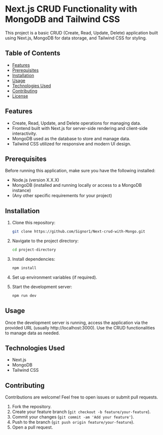 # Next.js CRUD Functionality with MongoDB and Tailwind CSS

This project is a basic CRUD (Create, Read, Update, Delete) application built using Next.js, MongoDB for data storage, and Tailwind CSS for styling.

## Table of Contents

- [Features](#features)
- [Prerequisites](#prerequisites)
- [Installation](#installation)
- [Usage](#usage)
- [Technologies Used](#technologies-used)
- [Contributing](#contributing)
- [License](#license)

## Features

- Create, Read, Update, and Delete operations for managing data.
- Frontend built with Next.js for server-side rendering and client-side interactivity.
- MongoDB used as the database to store and manage data.
- Tailwind CSS utilized for responsive and modern UI design.

## Prerequisites

Before running this application, make sure you have the following installed:

- Node.js (version X.X.X)
- MongoDB (installed and running locally or access to a MongoDB instance)
- (Any other specific requirements for your project)

## Installation

1. Clone this repository:

   ```bash
   git clone https://github.com/Signor1/Next-crud-with-Mongo.git
   ```

2. Navigate to the project directory:

   ```bash
   cd project-directory
   ```

3. Install dependencies:

   ```bash
   npm install
   ```

4. Set up environment variables (if required).

5. Start the development server:

   ```bash
   npm run dev
   ```

## Usage

Once the development server is running, access the application via the provided URL (usually http://localhost:3000). Use the CRUD functionalities to manage data as needed.

## Technologies Used

- Next.js
- MongoDB
- Tailwind CSS

## Contributing

Contributions are welcome! Feel free to open issues or submit pull requests.

1. Fork the repository.
2. Create your feature branch (`git checkout -b feature/your-feature`).
3. Commit your changes (`git commit -am 'Add your feature'`).
4. Push to the branch (`git push origin feature/your-feature`).
5. Open a pull request.
